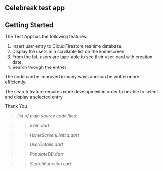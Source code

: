 Celebreak test app
-------------------
## Getting Started
The Test App has the following features:

1) Insert user entry to Cloud Firestore realtime database.
2) Display the users in a scrollable list on the homescreen.
3) From the list, users are tape-able to see their user-card with creation date.
4) Search through the entries.

The code can be improved in many ways and can be written more efficiently.

The search feature requires more development in order to be able to 
select and display a selected entry.

Thank You


>*list of main source code files:*

>>*main.dart*
 
>>*HomeScreenLisitng.dart*
 
>>*UserDetails.dart*
 
>>*PopulateDB.dart*
 
>>*SearchFunction.dart*